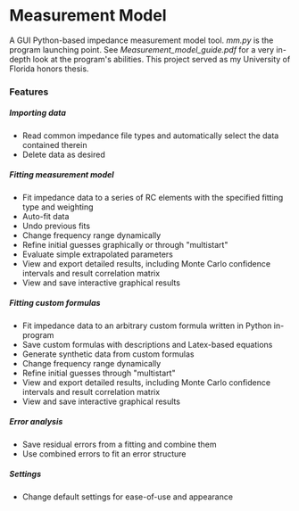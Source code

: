 # Measurement Model
A GUI Python-based impedance measurement model tool.
_mm.py_ is the program launching point.
See _Measurement_model_guide.pdf_ for a very in-depth look at the program's abilities.
This project served as my University of Florida honors thesis.

### Features
##### Importing data
* Read common impedance file types and automatically select the data contained therein
* Delete data as desired
##### Fitting measurement model
* Fit impedance data to a series of RC elements with the specified fitting type and weighting
* Auto-fit data
* Undo previous fits
* Change frequency range dynamically
* Refine initial guesses graphically or through "multistart"
* Evaluate simple extrapolated parameters
* View and export detailed results, including Monte Carlo confidence intervals and result correlation matrix
* View and save interactive graphical results
##### Fitting custom formulas
* Fit impedance data to an arbitrary custom formula written in Python in-program
* Save custom formulas with descriptions and Latex-based equations
* Generate synthetic data from custom formulas
* Change frequency range dynamically
* Refine initial guesses through "multistart"
* View and export detailed results, including Monte Carlo confidence intervals and result correlation matrix
* View and save interactive graphical results
##### Error analysis
* Save residual errors from a fitting and combine them
* Use combined errors to fit an error structure
##### Settings
* Change default settings for ease-of-use and appearance
